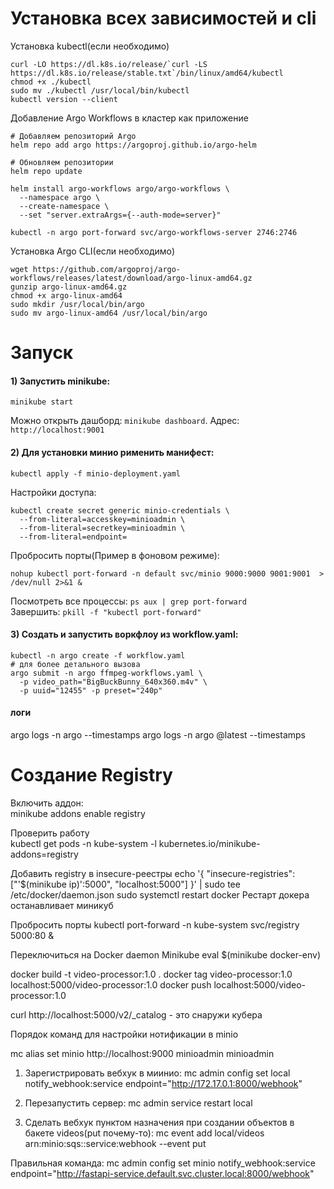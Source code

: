 # Установка всех зависимостей и cli
Установка kubectl(если необходимо)
```
curl -LO https://dl.k8s.io/release/`curl -LS https://dl.k8s.io/release/stable.txt`/bin/linux/amd64/kubectl
chmod +x ./kubectl
sudo mv ./kubectl /usr/local/bin/kubectl
kubectl version --client
```

Добавление Argo Workflows в кластер как приложение
```
# Добавляем репозиторий Argo
helm repo add argo https://argoproj.github.io/argo-helm

# Обновляем репозитории
helm repo update

helm install argo-workflows argo/argo-workflows \
  --namespace argo \
  --create-namespace \
  --set "server.extraArgs={--auth-mode=server}"

kubectl -n argo port-forward svc/argo-workflows-server 2746:2746
```

Установка Argo CLI(если необходимо)
```
wget https://github.com/argoproj/argo-workflows/releases/latest/download/argo-linux-amd64.gz
gunzip argo-linux-amd64.gz
chmod +x argo-linux-amd64
sudo mkdir /usr/local/bin/argo 
sudo mv argo-linux-amd64 /usr/local/bin/argo
```

# Запуск
#### 1) Запустить minikube:
```
minikube start
```
Можно открыть дашборд: `minikube dashboard`. Адрес: `http://localhost:9001`
    
#### 2) Для установки минио рименить манифест:
```
kubectl apply -f minio-deployment.yaml
```

Настройки доступа: 
```
kubectl create secret generic minio-credentials \
  --from-literal=accesskey=minioadmin \
  --from-literal=secretkey=minioadmin \
  --from-literal=endpoint=
```

Пробросить порты(Пример в фоновом режиме):
```
nohup kubectl port-forward -n default svc/minio 9000:9000 9001:9001  > /dev/null 2>&1 &
```     
Посмотреть все процессы: `ps aux | grep port-forward`    
Завершить: `pkill -f "kubectl port-forward"` 
   
#### 3) Создать и запустить воркфлоу из workflow.yaml:
```
kubectl -n argo create -f workflow.yaml
# для более детального вызова
argo submit -n argo ffmpeg-workflows.yaml \
  -p video_path="BigBuckBunny_640x360.m4v" \
  -p uuid="12455" -p preset="240p"
```

#### логи
argo logs -n argo <workflow-name> --timestamps
argo logs -n argo @latest --timestamps

# Создание Registry  
Включить аддон:  
minikube addons enable registry  

Проверить работу  
kubectl get pods -n kube-system -l kubernetes.io/minikube-addons=registry  

Добавить registry в insecure-реестры
echo '{
  "insecure-registries": ["'$(minikube ip)':5000", "localhost:5000"]
}' | sudo tee /etc/docker/daemon.json
sudo systemctl restart docker
Рестарт докера останавливает миникуб

Пробросить порты
kubectl port-forward -n kube-system svc/registry 5000:80 &


Переключиться на Docker daemon Minikube
eval $(minikube docker-env)

docker build -t video-processor:1.0 .
docker tag video-processor:1.0 localhost:5000/video-processor:1.0
docker push localhost:5000/video-processor:1.0

curl http://localhost:5000/v2/_catalog - это снаружи кубера


Порядок команд для настройки нотификации в minio

mc alias set minio http://localhost:9000 minioadmin minioadmin

1) Зарегистрировать вебхук в миинио:  mc admin config set local notify_webhook:service endpoint="http://172.17.0.1:8000/webhook"

2) Перезапустить сервер: mc admin service restart local

3) Сделать вебхук пунктом назначения при создании объектов в бакете videos(put почему-то): mc event add local/videos arn:minio:sqs::service:webhook --event put

Правильная команда:
mc admin config set minio notify_webhook:service endpoint="http://fastapi-service.default.svc.cluster.local:8000/webhook"